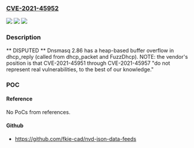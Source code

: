 ### [CVE-2021-45952](https://cve.mitre.org/cgi-bin/cvename.cgi?name=CVE-2021-45952)
![](https://img.shields.io/static/v1?label=Product&message=n%2Fa&color=blue)
![](https://img.shields.io/static/v1?label=Version&message=n%2Fa&color=blue)
![](https://img.shields.io/static/v1?label=Vulnerability&message=n%2Fa&color=brighgreen)

### Description

** DISPUTED ** Dnsmasq 2.86 has a heap-based buffer overflow in dhcp_reply (called from dhcp_packet and FuzzDhcp). NOTE: the vendor's position is that CVE-2021-45951 through CVE-2021-45957 "do not represent real vulnerabilities, to the best of our knowledge."

### POC

#### Reference
No PoCs from references.

#### Github
- https://github.com/fkie-cad/nvd-json-data-feeds

